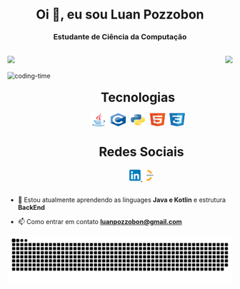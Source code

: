 <h1 align="center">Oi 👋, eu sou Luan Pozzobon</h1>
<h3 align="center">Estudante de Ciência da Computação</h3>
<br>

<div>
  <img  height="180em" src="https://github-readme-stats.vercel.app/api?username=LuanPozzobon&show_icons=true&theme=midnight-purple&include_all_commits=true&count_private=true"/>
  <img align="right" height="180em" src="https://github-readme-stats.vercel.app/api/top-langs/?username=LuanPozzobon&layout=compact&langs_count=16&theme=midnight-purple"/>
</div>

<div  align="center"> 
  <div style="display: inline_block"><br>
    <img align="left" height="250" alt="coding-time" src="image.avif">
    <h1 align="center">Tecnologias</h1>
    <img align="center" height="30" width="40" alt="js-icon"  src="https://raw.githubusercontent.com/devicons/devicon/master/icons/java/java-original.svg"> 
    <img align="center" height="30" width="40" alt="c-icon" src="https://raw.githubusercontent.com/devicons/devicon/master/icons/c/c-original.svg">
    <img align="center" height="30" width="40" alt="c-icon" src="https://raw.githubusercontent.com/devicons/devicon/master/icons/python/python-original.svg">
    <img align="center" height="30" width="40" alt="html-icon" src="https://raw.githubusercontent.com/devicons/devicon/master/icons/html5/html5-original.svg">
    <img align="center" height="30" width="40" alt="css-icon" src="https://raw.githubusercontent.com/devicons/devicon/master/icons/css3/css3-original.svg">
    </div>
    
  
  <h1 align="center">Redes Sociais</h1>
    <a href = "https://www.linkedin.com/in/luan-pozzobon-8478a2235/">
      <img width="25" src="LinkedIn_icon.svg">
    </a>
  <a href = "https://leetcode.com/LuanPozzobon/">
      <img width="25" src="LeetCode.svg">
    </a>
</div>
<br>

- 🌱 Estou atualmente aprendendo as linguages **Java e Kotlin** e estrutura **BackEnd**

- 📫 Como entrar em contato **luanpozzobon@gmail.com**
  
![Snake animation](https://github.com/LuanPozzobon/LuanPozzobon/blob/output/github-contribution-grid-snake.svg)
